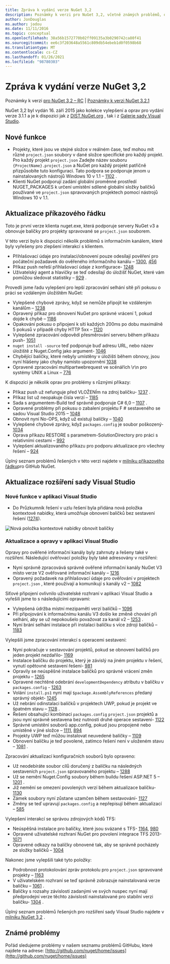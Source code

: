 ```yaml
---
title: Zpráva k vydání verze NuGet 3,2
description: Poznámky k verzi pro NuGet 3,2, včetně známých problémů, oprav chyb, přidaných funkcí a chcete odeslat obecnou.
author: JonDouglas
ms.author: jodou
ms.date: 11/11/2016
ms.topic: conceptual
ms.openlocfilehash: 38a56b1572770b02ff09135a3b0290742ca80f41
ms.sourcegitcommit: ee6c3f203648a5561c809db54ebeb1d0f0598b68
ms.translationtype: MT
ms.contentlocale: cs-CZ
ms.lasthandoff: 01/26/2021
ms.locfileid: "98780303"
---
```

# <a name="nuget-32-release-notes"></a>Zpráva k vydání verze NuGet 3,2

Poznámky k verzi [pro NuGet 3,2 – RC](../release-notes/nuget-3.2-RC.md)  |  [Poznámky k verzi NuGet 3.2.1](../release-notes/nuget-3.2.1.md)

NuGet 3,2 byl vydán 16. září 2015 jako kolekce vylepšení a oprav pro vydání verze 3.1.1 a je k dispozici jak z [DIST.NuGet.org](http://dist.nuget.org/index.html) , tak i z [Galerie sady Visual Studio](https://marketplace.visualstudio.com/items?itemName=NuGetTeam.NuGetPackageManagerforVisualStudio2015).

## <a name="new-features"></a>Nové funkce

* Projekty, které jsou ve stejné složce v reálném čase, teď mohou mít různé `project.json` soubory v dané složce specifické pro každý projekt.  Pro každý projekt `project.json` Zadejte název souboru `{ProjectName}.project.json` a NuGet pro každý projekt patřičně přizpůsobíte tuto konfiguraci.  Tato podpora se podporuje jenom u nainstalovaných nástrojů Windows 10 v 1.1 – [1102](https://github.com/NuGet/Home/issues/1102) .
* Klienti NuGet podporují zadání globální proměnné prostředí NUGET_PACKAGES k určení umístění sdílené globální složky balíčků používané ve `project.json` spravovaných projektech pomocí nástrojů Windows 10 v 1.1.

## <a name="command-line-updates"></a>Aktualizace příkazového řádku

Toto je první verze klienta nuget.exe, která podporuje servery NuGet v3 a obnovuje balíčky pro projekty spravované se `project.json` souborem.

V této verzi bylo k dispozici několik problémů s informačním kanálem, které byly vyřešeny pro zlepšení interakcí s klientem.

* Přihlašovací údaje pro instalaci/obnovení pouze odesílají pověření pro počáteční požadavek do ověřeného informačního kanálu – [1300](https://github.com/NuGet/Home/issues/1300), [456](https://github.com/NuGet/Home/issues/456)
* Příkaz push neřeší přihlašovací údaje z konfigurace- [1248](https://github.com/NuGet/Home/issues/1248)
* Uživatelský agent a hlavičky se teď odesílají do úložišť NuGet, které vám pomůžou sledovat statistiky – [929](https://github.com/NuGet/Home/issues/929) .

Provedli jsme řadu vylepšení pro lepší zpracování selhání sítě při pokusu o práci se vzdáleným úložištěm NuGet:

* Vylepšené chybové zprávy, když se nemůže připojit ke vzdáleným kanálům – [1238](https://github.com/NuGet/Home/issues/1238)
* Opravený příkaz pro obnovení NuGet pro správné vrácení 1, pokud dojde k chybě – [1186](https://github.com/NuGet/Home/issues/1186)
* Opakování pokusu o připojení k síti každých 200ms po dobu maximálně 5 pokusů v případě chyby HTTP 5xx – [1120](https://github.com/NuGet/Home/issues/1120)
* Vylepšené zpracování odpovědí přesměrování serveru během příkazu push- [1051](https://github.com/NuGet/Home/issues/1051)
* `nuget install -source` teď podporuje buď adresu URL, nebo název úložiště z Nuget.Config jako argument- [1046](https://github.com/NuGet/Home/issues/1046)
* Chybějící balíčky, které nebyly umístěny v úložišti během obnovy, jsou nyní hlášeny jako chyby namísto upozornění [1038](https://github.com/NuGet/Home/issues/1038)
* Opravené zpracování multipartwebrequest ve scénářích \r\n pro systémy UNIX a Linux – [776](https://github.com/NuGet/Home/issues/776)

K dispozici je několik oprav pro problémy s různými příkazy:

* Příkaz push už nefunguje před VLOŽENÍm na zdroj balíčku- [1237](https://github.com/NuGet/Home/issues/1237) .
* Příkaz list už neopakuje čísla verzí – [1185](https://github.com/NuGet/Home/issues/1185)
* Sada s argumentem-Build teď správně podporuje C# 6,0 – [1107](https://github.com/NuGet/Home/issues/1107) .
* Opravené problémy při pokusu o zabalení projektu F # sestaveného se sadou Visual Studio 2015 – [1048](https://github.com/NuGet/Home/issues/1048)
* Obnovit nyní No-OPS, když už existují balíčky – [1040](https://github.com/NuGet/Home/issues/1040)
* Vylepšené chybové zprávy, když `packages.config` je soubor poškozený- [1034](https://github.com/NuGet/Home/issues/1034)
* Oprava příkazu RESTORE s parametrem-SolutionDirectory pro práci s relativními cestami – [992](https://github.com/NuGet/Home/issues/992)
* Vylepšení aktualizovaného příkazu pro podporu aktualizace pro všechny řešení – [924](https://github.com/NuGet/Home/issues/924)

Úplný seznam problémů řešených v této verzi najdete v [milníku příkazového řádku](https://github.com/nuget/home/issues?utf8=%E2%9C%93&q=is%3Aissue+milestone%3A3.2.0-commandline+is%3Aclosed+-label%3AClosedAs%3ADuplicate)pro GitHub NuGet.

## <a name="visual-studio-extension-updates"></a>Aktualizace rozšíření sady Visual Studio

### <a name="new-features-in-visual-studio"></a>Nové funkce v aplikaci Visual Studio

* Do Průzkumník řešení v uzlu řešení byla přidána nová položka kontextové nabídky, která umožňuje obnovení balíčků bez sestavení řešení ([1274](https://github.com/NuGet/Home/issues/1274)).

![Nová položka kontextové nabídky obnovit balíčky](./media/NuGet-3.2/newContextMenu.png)

### <a name="updates-and-fixes-in-visual-studio"></a>Aktualizace a opravy v aplikaci Visual Studio

Opravy pro ověřené informační kanály byly zahrnuty a řešeny také v rozšíření.  Následující ověřovací položky byly také adresovány v rozšíření:

* Nyní správně zpracovává správně ověřené informační kanály NuGet V3 místo verze V2 ověřované informační kanály – [1216](https://github.com/NuGet/Home/issues/1216)
* Opravený požadavek na přihlašovací údaje pro ověřování v projektech `project.json` , které používají a komunikují s kanály v2 – [1082](https://github.com/NuGet/Home/issues/1082)

Síťové připojení ovlivnilo uživatelské rozhraní v aplikaci Visual Studio a vyřešili jsme to s následujícími opravami:

* Vylepšená údržba místní mezipaměti verzí balíčků – [1096](https://github.com/NuGet/Home/issues/1096)
* Při připojování k informačnímu kanálu V3 došlo ke změně chování při selhání, aby se už nepokoušelo považovat za kanál v2 – [1253](https://github.com/NuGet/Home/issues/1253) .
* Nyní brání selhání instalace při instalaci balíčku s více zdroji balíčků – [1183](https://github.com/NuGet/Home/issues/1183)

Vylepšili jsme zpracování interakcí s operacemi sestavení:

* Nyní pokračuje v sestavování projektů, pokud se obnovení balíčků pro jeden projekt nezdařilo- [1169](https://github.com/NuGet/Home/issues/1169)
* Instalace balíčku do projektu, který je závislý na jiném projektu v řešení, vynutí opětovné sestavení řešení- [981](https://github.com/NuGet/Home/issues/981)
* Opravily se neúspěšné instalace balíčků pro správné vrácení změn projektu – [1265](https://github.com/NuGet/Home/issues/1265)
* Opravené nechtěné odebrání `developmentDependency` atributu v balíčku v `packages.config`  -  [1263](https://github.com/NuGet/Home/issues/1263)
* Volání `install.ps1` nyní mají `$package.AssemblyReferences` předaný správný objekt- [1245](https://github.com/NuGet/Home/issues/1245)
* Už nebrání odinstalaci balíčků v projektech UWP, pokud je projekt ve špatném stavu – [1128](https://github.com/NuGet/Home/issues/1128) .
* Řešení obsahující kombinaci `packages.config` `project.json` projektů a jsou nyní správně sestavena bez nutnosti druhé operace sestavení- [1122](https://github.com/NuGet/Home/issues/1122)
* Správné umístění souborů app.config, pokud jsou propojené nebo umístěné v jiné složce – [1111](https://github.com/NuGet/Home/issues/1111), [894](https://github.com/NuGet/Home/issues/894)
* Projekty UWP teď můžou instalovat neuvedené balíčky – [1109](https://github.com/NuGet/Home/issues/1109)
* Obnovení balíčku je teď povolené, zatímco řešení není v uloženém stavu – [1081](https://github.com/NuGet/Home/issues/1081) .

Zpracování aktualizací konfiguračních souborů bylo opraveno:

* Už neodebíráte soubor cílů doručený z balíčku na následných sestaveních `project.json` spravovaného projektu – [1288](https://github.com/NuGet/Home/issues/1288)
* Už se nemění Nuget.Config soubory během buildu řešení ASP.NET 5 – [1201](https://github.com/NuGet/Home/issues/1201) .
* Již nemění se omezení povolených verzí během aktualizace balíčku- [1130](https://github.com/NuGet/Home/issues/1130)
* Zámek soubory nyní zůstane uzamčen během sestavování- [1127](https://github.com/NuGet/Home/issues/1127)
* Změny se teď upravují `packages.config` a nepřepisují během aktualizací – [585](https://github.com/NuGet/Home/issues/585)

Vylepšení interakcí se správou zdrojových kódů TFS:

* Neúspěšná instalace pro balíčky, které jsou svázané s TFS- [1164](https://github.com/NuGet/Home/issues/1164), [980](https://github.com/NuGet/Home/issues/980)
* Opravené uživatelské rozhraní NuGet pro povolení integrace TFS 2013- [1071](https://github.com/NuGet/Home/issues/1071)
* Opravené odkazy na balíčky obnovené tak, aby se správně pocházely ze složky balíčků – [1004](https://github.com/NuGet/Home/issues/1004)

Nakonec jsme vylepšili také tyto položky:

* Podrobnost protokolování zpráv protokolu pro `project.json` spravované projekty – [1163](https://github.com/NuGet/Home/issues/1163)
* V uživatelském rozhraní se teď správně zobrazuje nainstalovaná verze balíčku – [1061](https://github.com/NuGet/Home/issues/1061) .
* Balíčky s rozsahy závislosti zadanými ve svých nuspec nyní mají předprodejní verze těchto závislostí nainstalované pro stabilní verzi balíčku- [1304](https://github.com/NuGet/Home/issues/1304) .

Úplný seznam problémů řešených pro rozšíření sady Visual Studio najdete v [milníku NuGet 3,2](https://github.com/nuget/home/issues?q=is%3Aissue+is%3Aclosed+-label%3AClosedAs%3ADuplicate+milestone%3A3.2) .

## <a name="known-issues"></a>Známé problémy

Pořád sledujeme problémy v našem seznamu problémů GitHubu, které najdete na adrese: [http://github.com/nuget/home/issues](http://github.com/nuget/home/issues)